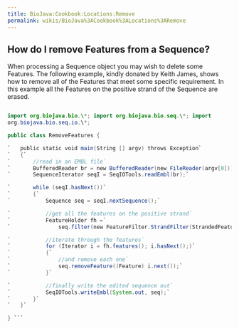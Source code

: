 ```yaml
---
title: BioJava:Cookbook:Locations:Remove
permalink: wikis/BioJava%3ACookbook%3ALocations%3ARemove
---
```


How do I remove Features from a Sequence?
-----------------------------------------

When processing a Sequence object you may wish to delete some Features.
The following example, kindly donated by Keith James, shows how to
remove all of the Features that meet some specific requirement. In this
example all the Features on the positive strand of the Sequence are
erased.

```java import java.io.\*; import java.util.\*;

import org.biojava.bio.\*; import org.biojava.bio.seq.\*; import
org.biojava.bio.seq.io.\*;

public class RemoveFeatures {

`   public static void main(String [] argv) throws Exception`  
`   {`  
`       //read in an EMBL file`  
`       BufferedReader br = new BufferedReader(new FileReader(argv[0]));`  
`       SequenceIterator seqI = SeqIOTools.readEmbl(br);`

`       while (seqI.hasNext())`  
`       {`  
`           Sequence seq = seqI.nextSequence();`

`           //get all the features on the positive strand`  
`           FeatureHolder fh =`  
`               seq.filter(new FeatureFilter.StrandFilter(StrandedFeature.POSITIVE));`

`           //iterate through the features`  
`           for (Iterator i = fh.features(); i.hasNext();)`  
`           {`  
`               //and remove each one`  
`               seq.removeFeature((Feature) i.next());`  
`           }`

`           //finally write the edited sequence out`  
`           SeqIOTools.writeEmbl(System.out, seq);`  
`       }`  
`   }`

} ```
